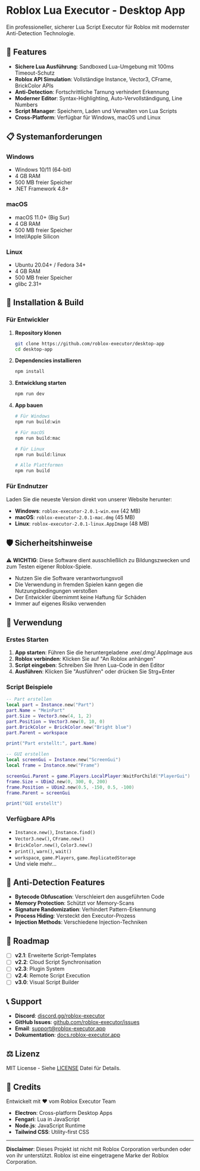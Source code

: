 # Roblox Lua Executor - Desktop App

Ein professioneller, sicherer Lua Script Executor für Roblox mit modernster Anti-Detection Technologie.

## 🚀 Features

- **Sichere Lua Ausführung**: Sandboxed Lua-Umgebung mit 100ms Timeout-Schutz
- **Roblox API Simulation**: Vollständige Instance, Vector3, CFrame, BrickColor APIs
- **Anti-Detection**: Fortschrittliche Tarnung verhindert Erkennung
- **Moderner Editor**: Syntax-Highlighting, Auto-Vervollständigung, Line Numbers
- **Script Manager**: Speichern, Laden und Verwalten von Lua Scripts
- **Cross-Platform**: Verfügbar für Windows, macOS und Linux

## 📋 Systemanforderungen

### Windows
- Windows 10/11 (64-bit)
- 4 GB RAM
- 500 MB freier Speicher
- .NET Framework 4.8+

### macOS
- macOS 11.0+ (Big Sur)
- 4 GB RAM
- 500 MB freier Speicher
- Intel/Apple Silicon

### Linux
- Ubuntu 20.04+ / Fedora 34+
- 4 GB RAM
- 500 MB freier Speicher
- glibc 2.31+

## 🔧 Installation & Build

### Für Entwickler

1. **Repository klonen**
   ```bash
   git clone https://github.com/roblox-executor/desktop-app
   cd desktop-app
   ```

2. **Dependencies installieren**
   ```bash
   npm install
   ```

3. **Entwicklung starten**
   ```bash
   npm run dev
   ```

4. **App bauen**
   ```bash
   # Für Windows
   npm run build:win
   
   # Für macOS
   npm run build:mac
   
   # Für Linux
   npm run build:linux
   
   # Alle Plattformen
   npm run build
   ```

### Für Endnutzer

Laden Sie die neueste Version direkt von unserer Website herunter:
- **Windows**: `roblox-executor-2.0.1-win.exe` (42 MB)
- **macOS**: `roblox-executor-2.0.1-mac.dmg` (45 MB)
- **Linux**: `roblox-executor-2.0.1-linux.AppImage` (48 MB)

## 🛡️ Sicherheitshinweise

⚠️ **WICHTIG**: Diese Software dient ausschließlich zu Bildungszwecken und zum Testen eigener Roblox-Spiele.

- Nutzen Sie die Software verantwortungsvoll
- Die Verwendung in fremden Spielen kann gegen die Nutzungsbedingungen verstoßen
- Der Entwickler übernimmt keine Haftung für Schäden
- Immer auf eigenes Risiko verwenden

## 📖 Verwendung

### Erstes Starten

1. **App starten**: Führen Sie die heruntergeladene .exe/.dmg/.AppImage aus
2. **Roblox verbinden**: Klicken Sie auf "An Roblox anhängen"
3. **Script eingeben**: Schreiben Sie Ihren Lua-Code in den Editor
4. **Ausführen**: Klicken Sie "Ausführen" oder drücken Sie Strg+Enter

### Script Beispiele

```lua
-- Part erstellen
local part = Instance.new("Part")
part.Name = "MeinPart"
part.Size = Vector3.new(4, 1, 2)
part.Position = Vector3.new(0, 10, 0)
part.BrickColor = BrickColor.new("Bright blue")
part.Parent = workspace

print("Part erstellt:", part.Name)
```

```lua
-- GUI erstellen
local screenGui = Instance.new("ScreenGui")
local frame = Instance.new("Frame")

screenGui.Parent = game.Players.LocalPlayer:WaitForChild("PlayerGui")
frame.Size = UDim2.new(0, 300, 0, 200)
frame.Position = UDim2.new(0.5, -150, 0.5, -100)
frame.Parent = screenGui

print("GUI erstellt")
```

### Verfügbare APIs

- `Instance.new()`, `Instance.find()`
- `Vector3.new()`, `CFrame.new()`
- `BrickColor.new()`, `Color3.new()`
- `print()`, `warn()`, `wait()`
- `workspace`, `game.Players`, `game.ReplicatedStorage`
- Und viele mehr...

## 🔐 Anti-Detection Features

- **Bytecode Obfuscation**: Verschleiert den ausgeführten Code
- **Memory Protection**: Schützt vor Memory-Scans
- **Signature Randomization**: Verhindert Pattern-Erkennung
- **Process Hiding**: Versteckt den Executor-Prozess
- **Injection Methods**: Verschiedene Injection-Techniken

## 🎯 Roadmap

- [ ] **v2.1**: Erweiterte Script-Templates
- [ ] **v2.2**: Cloud Script Synchronisation  
- [ ] **v2.3**: Plugin System
- [ ] **v2.4**: Remote Script Execution
- [ ] **v3.0**: Visual Script Builder

## 📞 Support

- **Discord**: [discord.gg/roblox-executor](https://discord.gg/roblox-executor)
- **GitHub Issues**: [github.com/roblox-executor/issues](https://github.com/roblox-executor/issues)
- **Email**: support@roblox-executor.app
- **Dokumentation**: [docs.roblox-executor.app](https://docs.roblox-executor.app)

## ⚖️ Lizenz

MIT License - Siehe [LICENSE](LICENSE) Datei für Details.

## 🙏 Credits

Entwickelt mit ❤️ vom Roblox Executor Team

- **Electron**: Cross-platform Desktop Apps
- **Fengari**: Lua in JavaScript
- **Node.js**: JavaScript Runtime
- **Tailwind CSS**: Utility-first CSS

---

**Disclaimer**: Dieses Projekt ist nicht mit Roblox Corporation verbunden oder von ihr unterstützt. Roblox ist eine eingetragene Marke der Roblox Corporation.